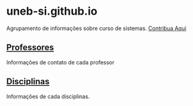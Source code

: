 # uneb-si.github.io 
Agrupamento de informações sobre curso de sistemas. [Contribua Aqui](https://github.com/UNEB-SI/uneb-si.github.io)

## [Professores](/teachers.html)
Informações de contato de cada professor

## [Disciplinas](/courses.html)
Informações de cada disciplinas.
